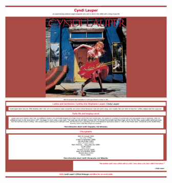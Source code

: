 ![Tribute Page](/10_Certification_Project%20_Tribute_Page/images/tribute_page_1.png)
![Tribute Page](/10_Certification_Project%20_Tribute_Page/images/tribute_page_2.png)